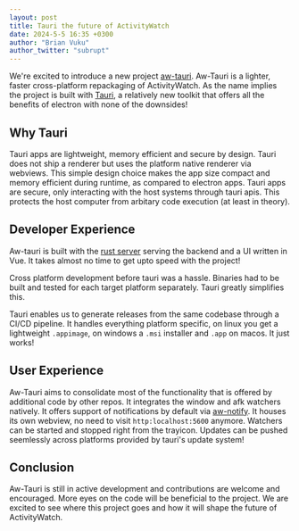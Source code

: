 ```yaml
---
layout: post
title: Tauri the future of ActivityWatch
date: 2024-5-5 16:35 +0300
author: "Brian Vuku"
author_twitter: "subrupt"
---
```


We're excited to introduce a new project [aw-tauri](http://github.com/ActivityWatch/aw-tauri). Aw-Tauri is a lighter, faster cross-platform repackaging of ActivityWatch. As the name implies the project is built with [Tauri](https://Tauri.app), a relatively new toolkit that offers all the benefits of electron with none of the downsides!

## Why Tauri

Tauri apps are lightweight, memory efficient and secure by design. Tauri does not ship a renderer but uses the platform native renderer via webviews. This simple design choice makes the app size compact and memory efficient during runtime, as compared to electron apps. Tauri apps are secure, only interacting with the host systems through tauri apis. This protects the host computer from arbitary code execution (at least in theory).

## Developer Experience

Aw-tauri is built with the [rust server](https://github.com/ActivityWatch/aw-server-rust) serving the backend and a UI written in Vue. It takes almost no time to get upto speed with the project!

Cross platform development before tauri was a hassle. Binaries had to be built and tested for each target platform separately. Tauri greatly simplifies this.

Tauri enables us to generate releases from the same codebase through a CI/CD pipeline. It handles everything platform specific, on linux you get a lightweight ```.appimage```, on windows a ```.msi``` installer and ```.app``` on macos. It just works!

## User Experience

Aw-Tauri aims to consolidate most of the functionality that is offered by additional code by other repos. It integrates the window and afk watchers natively. It offers support of notifications by default via [aw-notify](https://github.com/ActivityWatch/aw-notify). It houses its own webview, no need to visit ```http:localhost:5600``` anymore. Watchers can be started and stopped right from the trayicon. Updates can be pushed seemlessly across platforms provided by tauri's update system!

## Conclusion

Aw-Tauri is still in active development and contributions are welcome and encouraged. More eyes on the code will be beneficial to the project. We are excited to see where this project goes and how it will shape the future of ActivityWatch.
